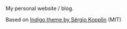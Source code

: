 My personal website / blog.

Based on [Indigo theme by Sérgio Kopplin](https://github.com/sergiokopplin/indigo) (MIT)
